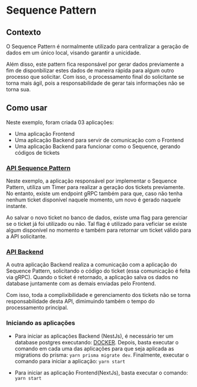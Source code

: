 # Sequence Pattern
## Contexto
<p>
  O Sequence Pattern é normalmente utilizado para centralizar a geração de dados em um único local, visando garantir a unicidade.
</p>
<p>
   Além disso, este pattern fica responsável por gerar dados previamente a fim de disponbilizar estes dados de maneira rápida para algum outro processo que solicitar. Com isso, o processamento final do solicitante se torna mais ágil, pois a responsabilidade de gerar tais informações não se torna sua.
</p>

## Como usar

<p>
  Neste exemplo, foram criada 03 aplicações:
  <ul>
    <li>Uma aplicação Frontend</li>
    <li>Uma aplicação Backend para servir de comunicação com o Frontend</li>
    <li>Uma aplicação Backend para funcionar como o Sequence, gerando códigos de tickets</li>
  </ul>
</p>

### [API Sequence Pattern](https://github.com/martineli17/patterns-sequence/tree/master/sequence_pattern)
<p>
  Neste exemplo, a aplicação responsável por implementar o Sequence Pattern, utiliza um Timer para realizar a geração dos tickets previamente. No entanto, existe um endpoint gRPC também para que, caso não tenha nenhum ticket disponível naquele momento, um novo é gerado naquele instante.
</p>
<p>
  Ao salvar o novo ticket no banco de dados, existe uma flag para gerenciar se o ticket já foi utilizado ou não. Tal flag é utilizado para veficiar se existe algum disponível no momento e também para retornar um ticket válido para a API solicitante.
</p>

### [API Backend](https://github.com/martineli17/patterns-sequence/tree/master/api)
<p>
  A outra aplicação Backend realiza a comunicação com a aplicação do Sequence Pattern, solicitando o código do ticket (essa comunicação é feita via gRPC). Quando o ticket é retornado, a aplicação salva os dados no database juntamente com as demais enviadas pelo Frontend.
</p>
<p>
  Com isso, toda a complixibilidade e gerenciamento dos tickets não se torna responsabilidade desta API, dimimuindo também o tempo do processamento principal.
</p>  

### Iniciando as aplicações
- Para iniciar as aplicações Backend (NestJs), é necessário ter um database postgres executando: [DOCKER](https://hub.docker.com/_/postgres).
Depois, basta executar o comando em cada uma das aplicações para que seja aplicada as migrations do prisma: `yarn prisma migrate dev`.
Finalmente, executar o comando para iniciar a aplicação: `yarn start`

- Para iniciar as aplicação Frontend(NextJs), basta executar o comando: `yarn start`
